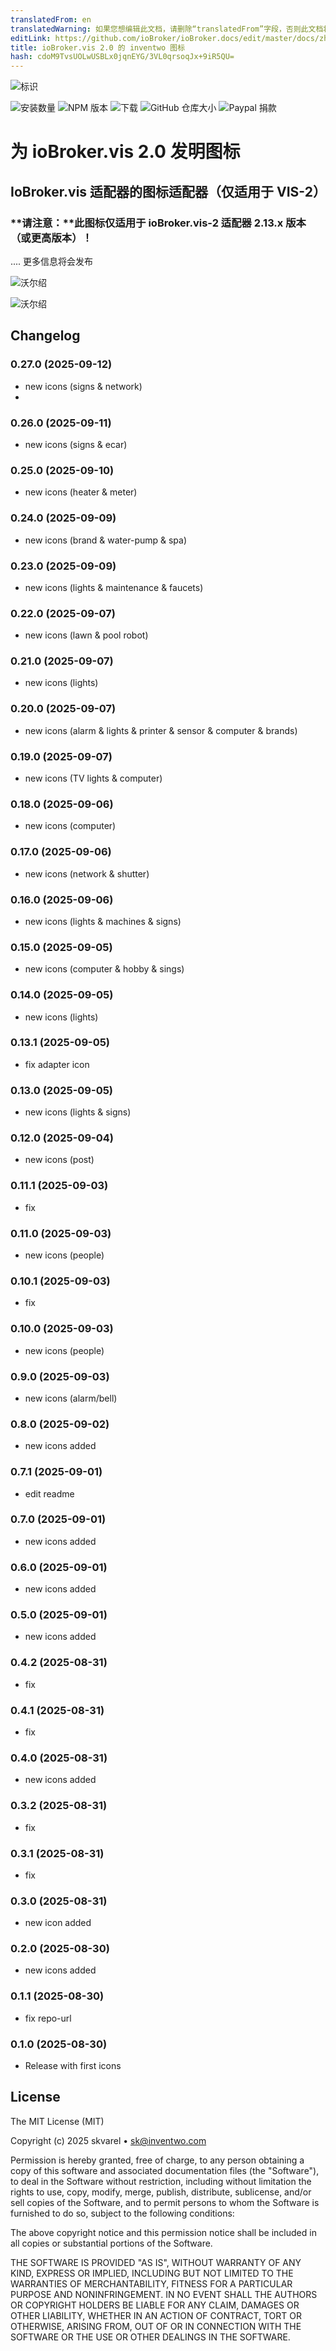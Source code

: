 ```yaml
---
translatedFrom: en
translatedWarning: 如果您想编辑此文档，请删除“translatedFrom”字段，否则此文档将再次自动翻译
editLink: https://github.com/ioBroker/ioBroker.docs/edit/master/docs/zh-cn/adapterref/iobroker.vis-2-widgets-icontwo/README.md
title: ioBroker.vis 2.0 的 inventwo 图标
hash: cdoM9TvsUOLwUSBLx0jqnEYG/3VL0qrsoqJx+9iR5QU=
---
```

![标识](../../../en/adapterref/iobroker.vis-2-widgets-icontwo/admin/vis-2-widgets-icontwo.png)

![安装数量](http://iobroker.live/badges/vis-2-widgets-icontwo-stable.svg)
![NPM 版本](https://nodei.co/npm/iobroker.vis-2-widgets-icontwo.svg?style=shields&data=v,u,d&color=orange)
![下载](https://img.shields.io/npm/dm/iobroker.vis-2-widgets-icontwo.svg)
![GitHub 仓库大小](https://img.shields.io/github/repo-size/inventwo/iobroker.vis-2-widgets-icontwo)
![Paypal 捐款](https://img.shields.io/badge/paypal-donate%20|%20spenden-green.svg)

# 为 ioBroker.vis 2.0 发明图标
## IoBroker.vis 适配器的图标适配器（仅适用于 VIS-2）
### **请注意：**此图标仅适用于 ioBroker.vis-2 适配器 2.13.x 版本（或更高版本）！
.... 更多信息将会发布

![沃尔绍](../../../en/adapterref/iobroker.vis-2-widgets-icontwo/admin/solid.PNG)

![沃尔绍](../../../en/adapterref/iobroker.vis-2-widgets-icontwo/admin/opacity.PNG)

## Changelog

<!--
    ### **WORK IN PROGRESS**
-->
### 0.27.0 (2025-09-12)
- new icons (signs & network)
-

### 0.26.0 (2025-09-11)
- new icons (signs & ecar)

### 0.25.0 (2025-09-10)
- new icons (heater & meter)

### 0.24.0 (2025-09-09)
- new icons (brand & water-pump & spa)

### 0.23.0 (2025-09-09)
- new icons (lights & maintenance & faucets)

### 0.22.0 (2025-09-07)
- new icons (lawn & pool robot)

### 0.21.0 (2025-09-07)
- new icons (lights)

### 0.20.0 (2025-09-07)
- new icons (alarm & lights & printer & sensor & computer & brands)

### 0.19.0 (2025-09-07)
- new icons (TV lights & computer)

### 0.18.0 (2025-09-06)
- new icons (computer)

### 0.17.0 (2025-09-06)
- new icons (network & shutter)

### 0.16.0 (2025-09-06)
- new icons (lights & machines & signs)

### 0.15.0 (2025-09-05)
- new icons (computer & hobby & sings)

### 0.14.0 (2025-09-05)
- new icons (lights)

### 0.13.1 (2025-09-05)
- fix adapter icon

### 0.13.0 (2025-09-05)
- new icons (lights & signs)

### 0.12.0 (2025-09-04)
- new icons (post)

### 0.11.1 (2025-09-03)
- fix

### 0.11.0 (2025-09-03)
- new icons (people)

### 0.10.1 (2025-09-03)
- fix

### 0.10.0 (2025-09-03)
- new icons (people)

### 0.9.0 (2025-09-03)
- new icons (alarm/bell)

### 0.8.0 (2025-09-02)
- new icons added

### 0.7.1 (2025-09-01)
- edit readme

### 0.7.0 (2025-09-01)
- new icons added

### 0.6.0 (2025-09-01)
- new icons added

### 0.5.0 (2025-09-01)
- new icons added

### 0.4.2 (2025-08-31)
- fix

### 0.4.1 (2025-08-31)
- fix

### 0.4.0 (2025-08-31)
- new icons added

### 0.3.2 (2025-08-31)
- fix

### 0.3.1 (2025-08-31)
- fix

### 0.3.0 (2025-08-31)
- new icon added

### 0.2.0 (2025-08-30)
- new icons added

### 0.1.1 (2025-08-30)
- fix repo-url

### 0.1.0 (2025-08-30)
- Release with first icons

## License

The MIT License (MIT)

Copyright (c) 2025 skvarel • <sk@inventwo.com>

Permission is hereby granted, free of charge, to any person obtaining a copy
of this software and associated documentation files (the "Software"), to deal
in the Software without restriction, including without limitation the rights
to use, copy, modify, merge, publish, distribute, sublicense, and/or sell
copies of the Software, and to permit persons to whom the Software is
furnished to do so, subject to the following conditions:

The above copyright notice and this permission notice shall be included in
all copies or substantial portions of the Software.

THE SOFTWARE IS PROVIDED "AS IS", WITHOUT WARRANTY OF ANY KIND, EXPRESS OR
IMPLIED, INCLUDING BUT NOT LIMITED TO THE WARRANTIES OF MERCHANTABILITY,
FITNESS FOR A PARTICULAR PURPOSE AND NONINFRINGEMENT. IN NO EVENT SHALL THE
AUTHORS OR COPYRIGHT HOLDERS BE LIABLE FOR ANY CLAIM, DAMAGES OR OTHER
LIABILITY, WHETHER IN AN ACTION OF CONTRACT, TORT OR OTHERWISE, ARISING FROM,
OUT OF OR IN CONNECTION WITH THE SOFTWARE OR THE USE OR OTHER DEALINGS IN
THE SOFTWARE.